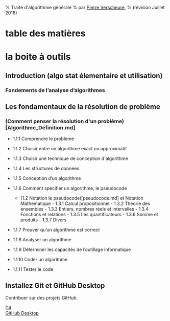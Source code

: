 % Traité d'algorithmie générale
% par [Pierre Verscheure](mailto:pierre.verscheure@hotmail.fr),
% (révision Juillet 2016)



# table des matières


# la boite à outils

## Introduction (algo stat élementaire et utilisation)

### Fondements de l’analyse d’algorithmes


## Les fondamentaux de la résolution de problème

###	(Comment penser la résolution d'un problème)[Algorithme_Définition.md]

-	1.1.1 Comprendre le problème
-	1.1.2 Choisir entre un algorithme exact ou approximatif
-	1.1.3 Choisir une technique de conception d'algorithme
-	1.1.4 Les structures de données
-	1.1.5 Conception d’un algorithme 
-	1.1.6 Comment spécifier un algorithme, le pseudocode

	-	(1.2 Notation le pseudocode)[pseudocode.md] et Notation Mathematique 
			-	1.3.1 Calcul propositionnel
			-	1.3.2 Théorie des ensembles
			-	1.3.3 Entiers, nombres réels et intervalles 
			-	1.3.4 Fonctions et relations
			-	1.3.5 Les quantificateurs
			-	1.3.6 Somme et produits 
			-	1.3.7 Divers

-	1.1.7 Prouver qu’un algorithme est correct
-	1.1.8 Analyser un algorithme
-	1.1.9 Déterminer les capacités de l’outillage informatique
-	1.1.10 Coder un algorithme
-	1.1.11 Tester le code





## Installez Git et GitHub Desktop  

Contribuer sur des projets GitHub.

[Git](https://git-scm.com/)  
[GitHub Desktop](https://help.github.com/desktop/)  

